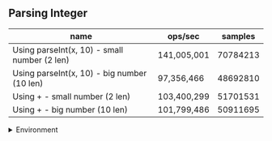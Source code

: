 ## Parsing Integer

|name|ops/sec|samples|
|-|-|-|
|Using parseInt(x, 10) - small number (2 len)|141,005,001|70784213|
|Using parseInt(x, 10) - big number (10 len)|97,356,466|48692810|
|Using + - small number (2 len)|103,400,299|51701531|
|Using + - big number (10 len)|101,799,486|50911695|


<details>
<summary>Environment</summary>

* __Machine:__ linux x64 | 4 vCPUs | 7.6GB Mem
* __Run:__ Tue Oct 29 2024 18:30:10 GMT+0000 (Coordinated Universal Time)
* __Node:__ `v21.0.0`
</details>

<!--
{"environment":{"platform":"linux","arch":"x64","cpus":4,"totalMemory":7.597877502441406},"benchmarks":[{"name":"Using parseInt(x, 10) - small number (2 len)","opsSec":141005001.59873182,"samples":70784213},{"name":"Using parseInt(x, 10) - big number (10 len)","opsSec":97356466.02211088,"samples":48692810},{"name":"Using + - small number (2 len)","opsSec":103400299.35080194,"samples":51701531},{"name":"Using + - big number (10 len)","opsSec":101799486.86968608,"samples":50911695}]}-->
